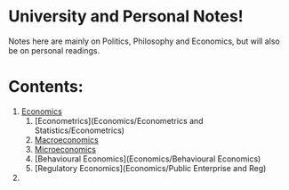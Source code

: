 # University and Personal Notes!
Notes here are mainly on Politics, Philosophy and Economics, but will also be on personal readings.
# Contents:
1. [Economics](Economics/)
	1. [Econometrics](Economics/Econometrics and Statistics/Econometrics)
	2. [Macroeconomics](Economics/Macroeconomics)
	3. [Microeconomics](Economics/Microeconomics)
	4. [Behavioural Economics](Economics/Behavioural Economics)
	5. [Regulatory Economics](Economics/Public Enterprise and Reg)
2. 